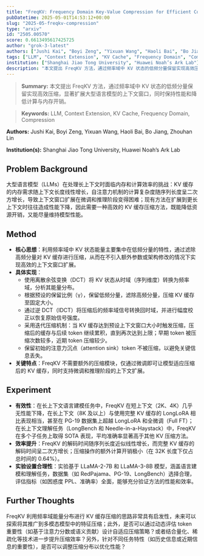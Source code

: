 ```yaml
---
title: "FreqKV: Frequency Domain Key-Value Compression for Efficient Context Window Extension"
pubDatetime: 2025-05-01T14:53:12+00:00
slug: "2025-05-freqkv-compression"
type: "arxiv"
id: "2505.00570"
score: 0.6613495617425725
author: "grok-3-latest"
authors: ["Jushi Kai", "Boyi Zeng", "Yixuan Wang", "Haoli Bai", "Bo Jiang", "Zhouhan Lin"]
tags: ["LLM", "Context Extension", "KV Cache", "Frequency Domain", "Compression"]
institution: ["Shanghai Jiao Tong University", "Huawei Noah’s Ark Lab"]
description: "本文提出 FreqKV 方法，通过频率域中 KV 状态的低频分量保留实现高效压缩，显著扩展大型语言模型的上下文窗口，同时保持性能和降低计算与内存开销。"
---
```


> **Summary:** 本文提出 FreqKV 方法，通过频率域中 KV 状态的低频分量保留实现高效压缩，显著扩展大型语言模型的上下文窗口，同时保持性能和降低计算与内存开销。 

> **Keywords:** LLM, Context Extension, KV Cache, Frequency Domain, Compression

**Authors:** Jushi Kai, Boyi Zeng, Yixuan Wang, Haoli Bai, Bo Jiang, Zhouhan Lin

**Institution(s):** Shanghai Jiao Tong University, Huawei Noah’s Ark Lab


## Problem Background

大型语言模型（LLMs）在处理长上下文时面临内存和计算效率的挑战：KV 缓存的内存需求随上下文长度线性增长，自注意力机制的计算复杂度随序列长度呈二次方增长，导致上下文窗口扩展在微调和推理阶段变得困难；现有方法在扩展到更长上下文时往往造成性能下降，因此需要一种高效的 KV 缓存压缩方法，既能降低资源开销，又能尽量维持模型性能。

## Method

* **核心思想**：利用频率域中 KV 状态能量主要集中在低频分量的特性，通过滤除高频分量对 KV 缓存进行压缩，从而在不引入额外参数或架构修改的情况下实现高效的上下文窗口扩展。
* **具体实现**：
  * 使用离散余弦变换（DCT）将 KV 状态从时域（序列维度）转换为频率域，分析其能量分布。
  * 根据预设的保留比例（γ），保留低频分量，滤除高频分量，压缩 KV 缓存至固定大小。
  * 通过逆 DCT（IDCT）将压缩后的频率域信号转换回时域，并进行幅度校正以恢复原始信号强度。
  * 采用迭代压缩机制：当 KV 缓存达到预设上下文窗口大小时触发压缩，压缩后的缓存与后续 token 继续累积，直到再次达到上限；早期 token 被压缩次数较多，近期 token 压缩较少。
  * 保留初始的注意力沉点（attention sink）token 不被压缩，以避免关键信息丢失。
* **关键特点**：FreqKV 不需要额外的压缩模块，仅通过微调即可让模型适应压缩后的 KV 缓存，同时支持微调和推理阶段的上下文扩展。

## Experiment

* **有效性**：在长上下文语言建模任务中，FreqKV 在短上下文（2K、4K）几乎无性能下降，在长上下文（8K 及以上）与使用完整 KV 缓存的 LongLoRA 相比表现相当，甚至在 PG-19 数据集上超越 LongLoRA 和全微调（Full FT）；在长上下文理解任务（LongBench 和 Needle-in-a-Haystack）中，FreqKV 在多个子任务上取得 SOTA 表现，平均准确率显著高于其他 KV 压缩方法。
* **效率提升**：FreqKV 的解码时间随序列长度近似线性增长，而完整 KV 缓存的解码时间呈二次方增长；压缩操作的额外计算开销极小（在 32K 长度下仅占总时间的 0.64%）。
* **实验设置合理性**：实验基于 LLaMA-2-7B 和 LLaMA-3-8B 模型，涵盖语言建模和理解任务，数据集（如 RedPajama、PG-19、LongBench）选择合理，评估指标（如困惑度 PPL、准确率）全面，能够充分验证方法的性能和效率。

## Further Thoughts

FreqKV 利用频率域能量分布进行 KV 缓存压缩的思路非常具有启发性，未来可以探索将其推广到多模态模型中的特征压缩；此外，是否可以通过动态评估 token 重要性（如基于注意力分数或语义贡献）设计自适应压缩策略？或者结合量化、稀疏化等技术进一步提升压缩效率？另外，针对不同任务特性（如历史信息或近期信息的重要性），是否可以调整压缩分布以优化性能？